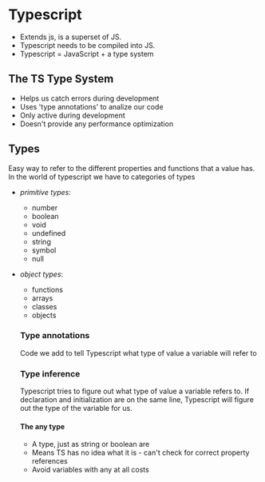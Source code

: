 # Typescript

- Extends js, is a superset of JS.
- Typescript needs to be compiled into JS.
- Typescript = JavaScript + a type system

## The TS Type System

- Helps us catch errors during development
- Uses 'type annotations' to analize our code
- Only active during development
- Doesn't provide any performance optimization

## Types

Easy way to refer to the different properties and functions that a value has.  
In the world of typescript we have to categories of types

- _primitive types_:
  - number
  - boolean
  - void
  - undefined
  - string
  - symbol
  - null
- _object types_:

  - functions
  - arrays
  - classes
  - objects

  ### Type annotations

  Code we add to tell Typescript what type of value a variable will refer to

  ### Type inference

  Typescript tries to figure out what type of value a variable refers to.
  If declaration and initialization are on the same line, Typescript will figure out the type of the variable for us.

  #### The any type

  - A type, just as string or boolean are
  - Means TS has no idea what it is - can't check for correct property references
  - Avoid variables with any at all costs
